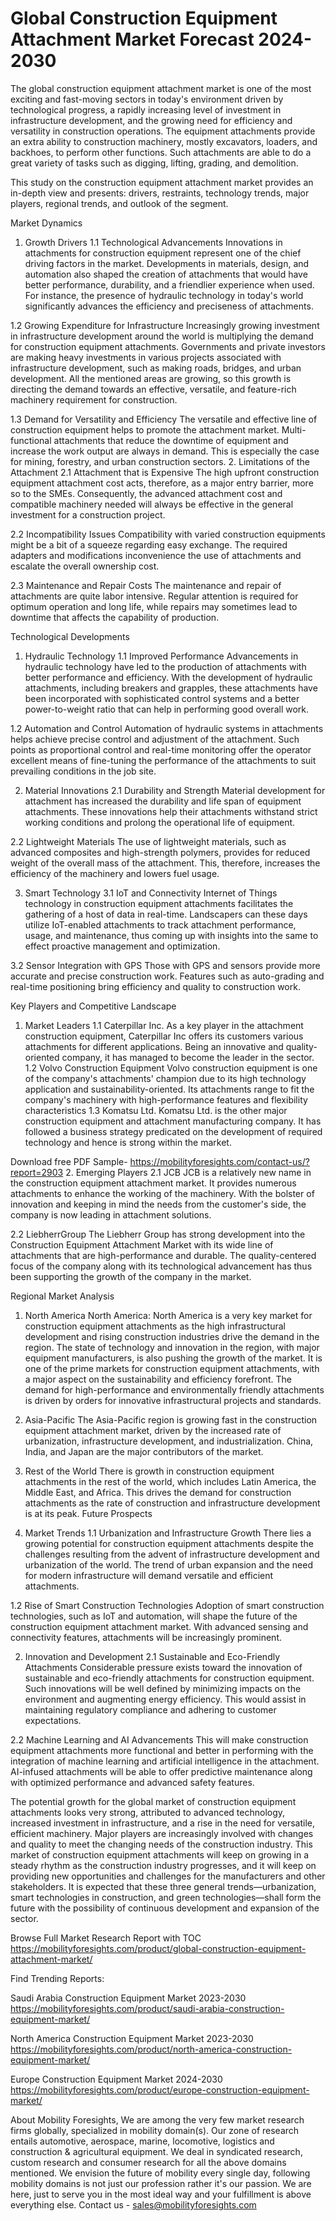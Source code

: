 # Global Construction Equipment Attachment Market Forecast 2024-2030 #
The global construction equipment attachment market is one of the most exciting and fast-moving sectors in today's environment driven by technological progress, a rapidly increasing level of investment in infrastructure development, and the growing need for efficiency and versatility in construction operations. The equipment attachments provide an extra ability to construction machinery, mostly excavators, loaders, and backhoes, to perform other functions. Such attachments are able to do a great variety of tasks such as digging, lifting, grading, and demolition.

This study on the construction equipment attachment market provides an in-depth view and presents: drivers, restraints, technology trends, major players, regional trends, and outlook of the segment.

Market Dynamics

1. Growth Drivers
1.1 Technological Advancements
Innovations in attachments for construction equipment represent one of the chief driving factors in the market. Developments in materials, design, and automation also shaped the creation of attachments that would have better performance, durability, and a friendlier experience when used. For instance, the presence of hydraulic technology in today's world significantly advances the efficiency and preciseness of attachments.

1.2 Growing Expenditure for Infrastructure
Increasingly growing investment in infrastructure development around the world is multiplying the demand for construction equipment attachments. Governments and private investors are making heavy investments in various projects associated with infrastructure development, such as making roads, bridges, and urban development. All the mentioned areas are growing, so this growth is directing the demand towards an effective, versatile, and feature-rich machinery requirement for construction.

1.3 Demand for Versatility and Efficiency
The versatile and effective line of construction equipment helps to promote the attachment market. Multi-functional attachments that reduce the downtime of equipment and increase the work output are always in demand. This is especially the case for mining, forestry, and urban construction sectors.
2. Limitations of the Attachment
2.1 Attachment that is Expensive
The high upfront construction equipment attachment cost acts, therefore, as a major entry barrier, more so to the SMEs. Consequently, the advanced attachment cost and compatible machinery needed will always be effective in the general investment for a construction project.

2.2 Incompatibility Issues
Compatibility with varied construction equipments might be a bit of a squeeze regarding easy exchange. The required adapters and modifications inconvenience the use of attachments and escalate the overall ownership cost.

2.3 Maintenance and Repair Costs
The maintenance and repair of attachments are quite labor intensive. Regular attention is required for optimum operation and long life, while repairs may sometimes lead to downtime that affects the capability of production.

Technological Developments

1. Hydraulic Technology
1.1 Improved Performance
Advancements in hydraulic technology have led to the production of attachments with better performance and efficiency. With the development of hydraulic attachments, including breakers and grapples, these attachments have been incorporated with sophisticated control systems and a better power-to-weight ratio that can help in performing good overall work.

1.2 Automation and Control
Automation of hydraulic systems in attachments helps achieve precise control and adjustment of the attachment. Such points as proportional control and real-time monitoring offer the operator excellent means of fine-tuning the performance of the attachments to suit prevailing conditions in the job site.

2. Material Innovations
2.1 Durability and Strength
Material development for attachment has increased the durability and life span of equipment attachments. These innovations help their attachments withstand strict working conditions and prolong the operational life of equipment.

2.2 Lightweight Materials
The use of lightweight materials, such as advanced composites and high-strength polymers, provides for reduced weight of the overall mass of the attachment. This, therefore, increases the efficiency of the machinery and lowers fuel usage.

3. Smart Technology
3.1 IoT and Connectivity
Internet of Things technology in construction equipment attachments facilitates the gathering of a host of data in real-time. Landscapers can these days utilize IoT-enabled attachments to track attachment performance, usage, and maintenance, thus coming up with insights into the same to effect proactive management and optimization.

3.2 Sensor Integration with GPS
Those with GPS and sensors provide more accurate and precise construction work. Features such as auto-grading and real-time positioning bring efficiency and quality to construction work.

Key Players and Competitive Landscape

1. Market Leaders
1.1 Caterpillar Inc.
As a key player in the attachment construction equipment, Caterpillar Inc offers its customers various attachments for different applications. Being an innovative and quality-oriented company, it has managed to become the leader in the sector.
1.2 Volvo Construction Equipment
Volvo construction equipment is one of the company's attachments' champion due to its high technology application and sustainability-oriented. Its attachments range to fit the company's machinery with high-performance features and flexibility characteristics
1.3 Komatsu Ltd.
Komatsu Ltd. is the other major construction equipment and attachment manufacturing company. It has followed a business strategy predicated on the development of required technology and hence is strong within the market.


Download free PDF Sample- https://mobilityforesights.com/contact-us/?report=2903
2. Emerging Players
2.1 JCB
JCB is a relatively new name in the construction equipment attachment market. It provides numerous attachments to enhance the working of the machinery. With the bolster of innovation and keeping in mind the needs from the customer's side, the company is now leading in attachment solutions.

2.2 LiebherrGroup
The Liebherr Group has strong development into the Construction Equipment Attachment Market with its wide line of attachments that are high-performance and durable. The quality-centered focus of the company along with its technological advancement has thus been supporting the growth of the company in the market.

Regional Market Analysis
1. North America
North America: North America is a very key market for construction equipment attachments as the high infrastructural development and rising construction industries drive the demand in the region. The state of technology and innovation in the region, with major equipment manufacturers, is also pushing the growth of the market.
It is one of the prime markets for construction equipment attachments, with a major aspect on the sustainability and efficiency forefront. The demand for high-performance and environmentally friendly attachments is driven by orders for innovative infrastructural projects and standards.

3. Asia-Pacific
The Asia-Pacific region is growing fast in the construction equipment attachment market, driven by the increased rate of urbanization, infrastructure development, and industrialization. China, India, and Japan are the major contributors of the market.

4. Rest of the World
There is growth in construction equipment attachments in the rest of the world, which includes Latin America, the Middle East, and Africa. This drives the demand for construction attachments as the rate of construction and infrastructure development is at its peak.
Future Prospects
1. Market Trends
1.1       Urbanization and Infrastructure Growth
There lies a growing potential for construction equipment attachments despite the challenges resulting from the advent of infrastructure development and urbanization of the world. The trend of urban expansion and the need for modern infrastructure will demand versatile and efficient attachments.

1.2 Rise of Smart Construction Technologies
Adoption of smart construction technologies, such as IoT and automation, will shape the future of the construction equipment attachment market. With advanced sensing and connectivity features, attachments will be increasingly prominent.

2. Innovation and Development
2.1 Sustainable and Eco-Friendly Attachments
Considerable pressure exists toward the innovation of sustainable and eco-friendly attachments for construction equipment. Such innovations will be well defined by minimizing impacts on the environment and augmenting energy efficiency. This would assist in maintaining regulatory compliance and adhering to customer expectations.

2.2 Machine Learning and AI Advancements
This will make construction equipment attachments more functional and better in performing with the integration of machine learning and artificial intelligence in the attachment. AI-infused attachments will be able to offer predictive maintenance along with optimized performance and advanced safety features.

The potential growth for the global market of construction equipment attachments looks very strong, attributed to advanced technology, increased investment in infrastructure, and a rise in the need for versatile, efficient machinery. Major players are increasingly involved with changes and quality to meet the changing needs of the construction industry. This market of construction equipment attachments will keep on growing in a steady rhythm as the construction industry progresses, and it will keep on providing new opportunities and challenges for the manufacturers and other stakeholders. It is expected that these three general trends—urbanization, smart technologies in construction, and green technologies—shall form the future with the possibility of continuous development and expansion of the sector.


Browse Full Market Research Report with TOC https://mobilityforesights.com/product/global-construction-equipment-attachment-market/

Find Trending Reports:

Saudi Arabia Construction Equipment Market 2023-2030 https://mobilityforesights.com/product/saudi-arabia-construction-equipment-market/



North America Construction Equipment Market 2023-2030 https://mobilityforesights.com/product/north-america-construction-equipment-market/


Europe Construction Equipment Market 2024-2030 https://mobilityforesights.com/product/europe-construction-equipment-market/




About Mobility Foresights,
We are among the very few market research firms globally, specialized in mobility domain(s). Our zone of research entails automotive, aerospace, marine, locomotive, logistics and construction & agricultural equipment. We deal in syndicated research, custom research and consumer research for all the above domains mentioned.
We envision the future of mobility every single day, following mobility domains is not just our profession rather it's our passion. We are here, just to serve you in the most ideal way and your fulfillment is above everything else. Contact us -  sales@mobilityforesights.com 


